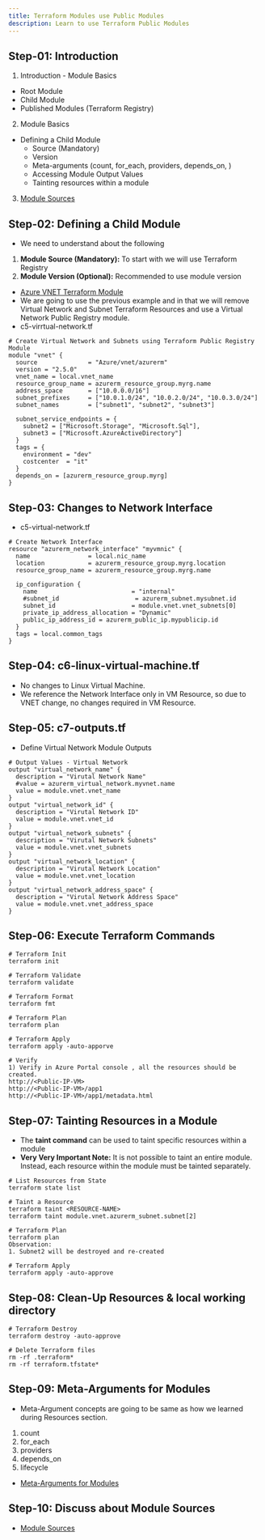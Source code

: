```yaml
---
title: Terraform Modules use Public Modules
description: Learn to use Terraform Public Modules
---
```


## Step-01: Introduction
1. Introduction - Module Basics  
  - Root Module
  - Child Module
  - Published Modules (Terraform Registry)

2. Module Basics 
  - Defining a Child Module
    - Source (Mandatory)
    - Version
    - Meta-arguments (count, for_each, providers, depends_on, )
    - Accessing Module Output Values
    - Tainting resources within a module

3. [Module Sources](https://www.terraform.io/docs/language/modules/sources.html)    

## Step-02: Defining a Child Module
- We need to understand about the following
1. **Module Source (Mandatory):** To start with we will use Terraform Registry
2. **Module Version (Optional):** Recommended to use module version
- [Azure VNET Terraform Module](https://registry.terraform.io/modules/Azure/vnet/azurerm/latest)  
- We are going to use the previous example and in that we will remove Virtual Network and Subnet Terraform Resources and use a Virtual Network Public Registry module.
- c5-virrtual-network.tf
```t
# Create Virtual Network and Subnets using Terraform Public Registry Module
module "vnet" {
  source              = "Azure/vnet/azurerm"
  version = "2.5.0"
  vnet_name = local.vnet_name
  resource_group_name = azurerm_resource_group.myrg.name
  address_space       = ["10.0.0.0/16"]
  subnet_prefixes     = ["10.0.1.0/24", "10.0.2.0/24", "10.0.3.0/24"]
  subnet_names        = ["subnet1", "subnet2", "subnet3"]

  subnet_service_endpoints = {
    subnet2 = ["Microsoft.Storage", "Microsoft.Sql"],
    subnet3 = ["Microsoft.AzureActiveDirectory"]
  }
  tags = {
    environment = "dev"
    costcenter  = "it"
  }
  depends_on = [azurerm_resource_group.myrg]
}
```

## Step-03: Changes to Network Interface
- c5-virtual-network.tf
```t
# Create Network Interface
resource "azurerm_network_interface" "myvmnic" {
  name                = local.nic_name
  location            = azurerm_resource_group.myrg.location
  resource_group_name = azurerm_resource_group.myrg.name

  ip_configuration {
    name                          = "internal"
    #subnet_id                     = azurerm_subnet.mysubnet.id    
    subnet_id                     = module.vnet.vnet_subnets[0]
    private_ip_address_allocation = "Dynamic"
    public_ip_address_id = azurerm_public_ip.mypublicip.id 
  }
  tags = local.common_tags
}
```

## Step-04: c6-linux-virtual-machine.tf
- No changes to Linux Virtual Machine.
- We reference the Network Interface only in VM Resource, so due to VNET change, no changes required in VM Resource.

## Step-05: c7-outputs.tf
- Define Virtual Network Module Outputs
```t
# Output Values - Virtual Network
output "virtual_network_name" {
  description = "Virutal Network Name"
  #value = azurerm_virtual_network.myvnet.name 
  value = module.vnet.vnet_name
}
output "virtual_network_id" {
  description = "Virutal Network ID"
  value = module.vnet.vnet_id
}
output "virtual_network_subnets" {
  description = "Virutal Network Subnets"
  value = module.vnet.vnet_subnets
}
output "virtual_network_location" {
  description = "Virutal Network Location"
  value = module.vnet.vnet_location
}
output "virtual_network_address_space" {
  description = "Virutal Network Address Space"
  value = module.vnet.vnet_address_space
}
```

## Step-06: Execute Terraform Commands
```t
# Terraform Init
terraform init

# Terraform Validate
terraform validate

# Terraform Format
terraform fmt

# Terraform Plan
terraform plan

# Terraform Apply
terraform apply -auto-apporve

# Verify 
1) Verify in Azure Portal console , all the resources should be created.
http://<Public-IP-VM>
http://<Public-IP-VM>/app1
http://<Public-IP-VM>/app1/metadata.html
```

## Step-07: Tainting Resources in a Module
- The **taint command** can be used to taint specific resources within a module
- **Very Very Important Note:** It is not possible to taint an entire module. Instead, each resource within the module must be tainted separately.
```t
# List Resources from State
terraform state list

# Taint a Resource
terraform taint <RESOURCE-NAME>
terraform taint module.vnet.azurerm_subnet.subnet[2]

# Terraform Plan
terraform plan
Observation: 
1. Subnet2 will be destroyed and re-created

# Terraform Apply
terraform apply -auto-approve
```

## Step-08: Clean-Up Resources & local working directory
```t
# Terraform Destroy
terraform destroy -auto-approve

# Delete Terraform files 
rm -rf .terraform*
rm -rf terraform.tfstate*
```

## Step-09: Meta-Arguments for Modules
- Meta-Argument concepts are going to be same as how we learned during Resources section.
1. count
2. for_each
3. providers
4. depends_on
5. lifecycle
- [Meta-Arguments for Modules](https://www.terraform.io/docs/language/modules/syntax.html#meta-arguments)


## Step-10: Discuss about Module Sources
- [Module Sources](https://www.terraform.io/docs/language/modules/sources.html)   